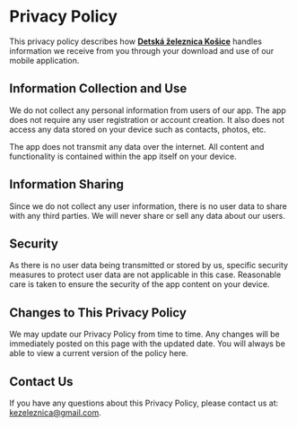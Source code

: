 # Privacy Policy

This privacy policy describes how [**Detská železnica Košice**](https://www.detskazeleznica.sk/-kontakt) handles information we receive from you through your download and use of our mobile application. 

## Information Collection and Use
We do not collect any personal information from users of our app. The app does not require any user registration or account creation. It also does not access any data stored on your device such as contacts, photos, etc. 

The app does not transmit any data over the internet. All content and functionality is contained within the app itself on your device.

## Information Sharing
Since we do not collect any user information, there is no user data to share with any third parties. We will never share or sell any data about our users.

## Security
As there is no user data being transmitted or stored by us, specific security measures to protect user data are not applicable in this case. Reasonable care is taken to ensure the security of the app content on your device.

## Changes to This Privacy Policy  
We may update our Privacy Policy from time to time. Any changes will be immediately posted on this page with the updated date. You will always be able to view a current version of the policy here. 

## Contact Us
If you have any questions about this Privacy Policy, please contact us at: kezeleznica@gmail.com.
